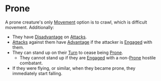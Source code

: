 # Prone

A prone creature's only [Movement](../Combat/Movement.md) option is to crawl, which is difficult movement. Additionally:

- They have [Disadvantage](../Die%20Rolling%20Mechanics/Disadvantage.md) on [Attacks](../Combat/Attack.md).
- [Attacks](../Combat/Attack.md) against them have [Advantage](../Die%20Rolling%20Mechanics/Advantage.md) if the attacker is [Engaged](Engaged.md) with them.
- They can stand up on their [Turn](../Core%20Procedures/Turn.md) to cease being [Prone](Prone.md).
	- They cannot stand up if they are [Engaged](Engaged.md) with a non-[Prone](Prone.md) hostile combatant.
- If they were flying, or similar, when they became prone, they immediately start falling.
